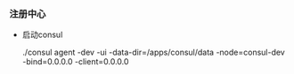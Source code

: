 ### 注册中心


* 启动consul
 
  ./consul agent  -dev -ui  -data-dir=/apps/consul/data -node=consul-dev -bind=0.0.0.0 -client=0.0.0.0